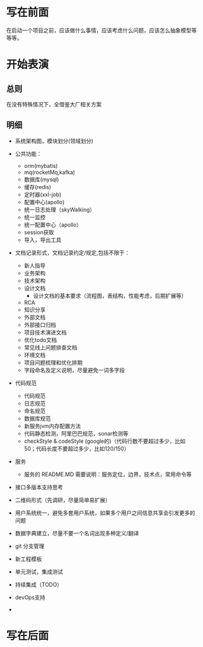 # 写在前面
在启动一个项目之前，应该做什么事情，应该考虑什么问题，应该怎么抽象模型等等等。

# 开始表演

## 总则
在没有特殊情况下，全借鉴大厂相关方案

## 明细

- 系统架构图，模块划分(领域划分)

- 公共功能：
    - orm(mybatis)
    - mq(rocketMq,kafka)
    - 数据库(mysql)
    - 缓存(redis)
    - 定时器(xxl-job)
    - 配置中心(apollo)
    - 统一日志处理（skyWalking）
    - 统一监控
    - 统一配置中心（apollo）
    - session获取
    - 导入，导出工具
    
- 文档记录形式，文档记录约定/规定,包括不限于：
    - 新人指导
    - 业务架构
    - 技术架构
    - 设计文档
        - 设计文档的基本要求（流程图，表结构，性能考虑，后期扩展等）
    - RCA
    - 知识分享
    - 外部文档
    - 外部接口归档
    - 项目技术演进文档
    - 优化todo文档
    - 常见线上问题排查文档
    - 环境文档
    - 项目问题梳理和优化排期
    - 字段命名及定义说明，尽量避免一词多字段

- 代码规范
    - 代码规范
    - 日志规范
    - 命名规范
    - 数据库规范
    - 新服务jvm内存配置方法
    - 代码静态检测，阿里巴巴规范，sonar检测等
    - checkStyle & codeStyle (google的)（代码行数不要超过多少，比如50；代码长度不要超过多少，比如120/150）
    
- 服务
    - 服务的 README.MD 需要说明：服务定位，边界，技术点，常用命令等
 
- 接口多版本支持思考
- 二维码形式（先调研，尽量简单易扩展）
- 用户系统统一，避免多套用户系统，如果多个用户之间信息共享会引发更多的问题
- 数据字典建立，尽量不要一个名词出现多种定义/翻译
- git 分支管理
- 新工程模板
- 单元测试，集成测试
- 持续集成（TODO）
- devOps支持
- 



# 写在后面

